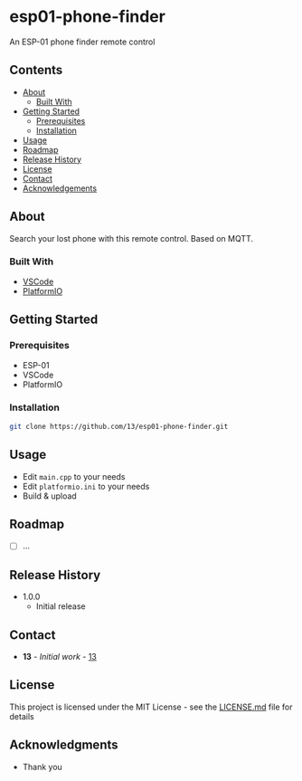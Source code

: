 # esp01-phone-finder

An ESP-01 phone finder remote control

## Contents

 * [About](#about)
   * [Built With](#built-with)
 * [Getting Started](#getting-started)
   * [Prerequisites](#prerequisites)
   * [Installation](#installation)
 * [Usage](#usage)
 * [Roadmap](#roadmap)
 * [Release History](#release-history)
 * [License](#license)
 * [Contact](#contact)
 * [Acknowledgements](#acknowledgements)

## About

Search your lost phone with this remote control. Based on MQTT.


### Built With

* [VSCode](https://github.com/microsoft/vscode)
* [PlatformIO](https://platformio.org/)

## Getting Started

### Prerequisites

* ESP-01
* VSCode
* PlatformIO

### Installation

```sh
git clone https://github.com/13/esp01-phone-finder.git
```

## Usage

* Edit `main.cpp` to your needs
* Edit `platformio.ini` to your needs
* Build & upload

## Roadmap

- [ ] ...

## Release History

* 1.0.0
    * Initial release

## Contact

* **13** - *Initial work* - [13](https://github.com/13)

## License

This project is licensed under the MIT License - see the [LICENSE.md](LICENSE.md) file for details

## Acknowledgments

* Thank you

